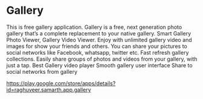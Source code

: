 # Gallery
This is free gallery application.
Gallery is a free, next generation photo gallery that’s a complete replacement to your native gallery.
Smart Gallery Photo Viewer, Gallery Video Viewer. Enjoy with unlimited gallery video and images for show your friends and others.
You can share your pictures to social networks like Facebook, whatsapp, twitter etc.
Fast refresh gallery collections.
Easily share groups of photos and videos from your gallery, with just a tap.
Best Gallery video player
Smooth gallery user interface
Share to social networks from gallery

https://play.google.com/store/apps/details?id=raghuveer.samarth.app.gallery
